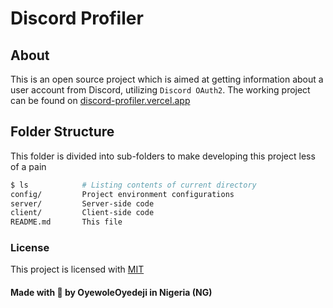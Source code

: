 # Discord Profiler

## About

This is an open source project which is aimed at getting information about a user account from Discord, utilizing `Discord OAuth2`. The working project can be found on [discord-profiler.vercel.app](discord-profiler.vercel.app)

## Folder Structure

This folder is divided into sub-folders to make developing this project less of a pain

```sh
$ ls            # Listing contents of current directory
config/         Project environment configurations
server/         Server-side code
client/         Client-side code
README.md       This file
```

### License

This project is licensed with [MIT](LICENSE)

#### Made with 🍞 by OyewoleOyedeji in Nigeria (NG)
